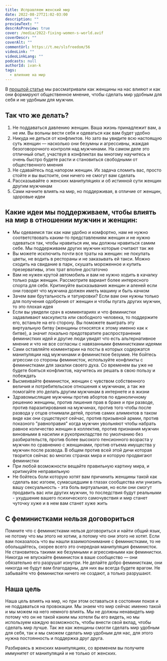 ```yaml
---
title: Исправляем женский мир
date: 2022-08-27T21:02-03:00
description: ""
previewText: ""
descrAsPreview: true
cover: /media/2022-fixing-women-s-world.avif
coverDescr: ""
coverAlt: ""
commentUrl: https://t.me/slsfreedom/56
videoLink: ""
videoLinkLang: ""
podcasts: null
authorId: ivan-k
tags:
  - влияние на мир
---
```

В [прошлой статье](2022-women-s-world-how-women-influence-men) мы рассматривали как женщины на нас влияют и как они формируют общественное мнение, чтобы сделать мир удобным для себя и не удобным для мужчин.

## Так что же делать?

1. Не поддаваться давлению женщин. Ваша жизнь принадлежит вам, а не им. Вы вольны вести себя и одеваться как вам будет удобно
2. Никуда не деться от конфликтов. Но зато вы увидите всю настоящую суть женщин — насколько они безумны и агрессивны, жаждая безоговорочного контроля над мужчинами. На самом деле это отличный опыт, участвуя в конфликтах вы многому научитесь и очень быстро будете расти и становиться свободными от общественного мнения
3. Не сдавайтесь под напором женщин. Их задача сломить вас, просто стойте и вы выстоите, они ничего не смогут вам сделать
4. Рассказывайте о женских манипуляциях и об истинной сути женщин другим мужчинам
5. Сами начните влиять на мир, но поддерживая, в отличие от женщин, здоровые идеи

## Какие идеи мы поддерживаем, чтобы влиять на мир в отношении мужчин и женщин:

- Мы одеваемся так как нам удобно и комфортно, нам не нужно соответствовать каким-то представлениям женщин и не нужно одеваться так, чтобы нравиться им, мы должны нравиться самим себе. Мы поддерживаем других мужчин которые считают так же
- Вы можете исключить почти все траты на женщин: не покупать цветы, не водить в рестораны и не заказывать ей такси. Можно сходить на свидание в парк, скушать мороженное и купить презервативы, этих трат вполне достаточно
- Вам не нужен крутой автомобиль и вам не нужно ходить в качалку только ради женщин. Рассмотрите вариант более интересного спорта для себя. Критикуйте высказывания женщин и аленей если они говорят что мужчина должен иметь машину и быть качком
- Зачем вам брутальность и татуировки? Если вам они нужны только для получения одобрения от женщин и чтобы пугать других мужчин, то это плохая идея
- Если вы увидели срач в комментариях и что феминистки задавливают маскулиста или свободного человека, то поддержите его, встаньте на его сторону. Вы поможете выиграть эту виртуальную битву (женщины относятся к этому именно как к битве), а значит локально предотвратите распространение феминистких идей и другие люди увидят что есть альтернативное мнение и что не все согласны с навязанными феминистками идеями
- Сами оставляйте комментарии на посты в которых содержатся манипуляции над мужчинами и феминисткое безумие. Не бойтесь агрессии со стороны феминисток, используйте конфликты с феминистками для закалки своего духа. Со временем вы уже не будете бояться конфликтов, научитесь их решать в свою пользу и побеждать
- Высмеивайте феминисток, женщин с чувством собственного величия и потребительское отношения к мужчинам, а так же помогайте это делать другим мужчинам в интернете и в жизни
- Здравомыслящие мужчины против абортов по единоличному решению женщины, против лишения прав в браке и при разводе, против паразитирования на мужчинах, против того чтобы после развода у отцов отнимали детей, против самих алиментов в таком виде как они существуют сейчас, против призывной армии, против показного "равноправия" когда мужчин увольняют чтобы набрать равное количество женщин в коллектив, против признания мужчин виновными в насилии и рукоприкладстве по умолчанию без разбирательств, против более высокого пенсионного возраста у мужчин по сравнению с женщинами, против отъема имущества у мужчин после развода. В общем против всей этой дичи которая творится сейчас во многих странах мира и которую продвигают феминистки
- При любой возможности вещайте правильную картину мира, и критикуйте неправильную
- Не бойтесь боли которую хотят вам причинить женщины такой как сделать вас изгоем, сумасшедшим в глазах сообщества или унизить вашу сексуальность - эта боль виртуальная, но если они смогут продавить вас или других мужчин, то последствия будут реальными - ухудшение вашего психического самочувствия и мир станет чуточку хуже и в нем вам станет хуже жить

## С феминистками нельзя договориться

Помните что с феминистками нельзя договориться и найти общий язык, не потому что мы этого не хотим, а потому что они этого не хотят. Если вам показалось что вы нашли взаимопонимание с феминистками, то не обольщайтесь, скорее всего это очередная манипуляция феминисток. Не становитесь такими же безумными и агрессивными как феминистки. Никогда не впускайте феминисток в ваше сообщество — они обязательно его разрушат изнутри. Не делайте добро феминисткам, они никогда не будут вам благодарны, для них вы всегда будете врагом. Не забывайте что феминистки ничего не создают, а только разрушают.

## Наша цель

Наша цель влиять на мир, но при этом оставаться в состоянии покоя и не поддаваться на провокации. Мы знаем что мир сейчас именно такой и мы можем на него немного влиять. Мы не должны ненавидеть мир потому что он не такой каким мы хотели бы его видеть, но мы используем каждую возможность, чтобы внести свой вклад, чтобы сделать мир лучше. Так же как женщины смогли сделать мир удобным для себя, так и мы сможем сделать мир удобным для нас, для этого нужна постоянность и поддержка друг друга.

Разбираясь в женских манипуляциях, со временем вы получите иммунитет от манипуляций и не только от женских.
